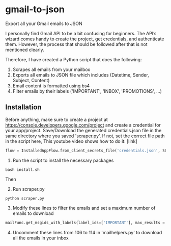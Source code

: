 # gmail-to-json
Export all your Gmail emails to JSON

I personally find Gmail API to be a bit confusing for beginners. The API’s wizard comes handy to create the project, get credentials, and authenticate them. However, the process that should be followed after that is not mentioned clearly.

Therefore, I have created a Python script that does the following:
1. Scrapes all emails from your mailbox
2. Exports all emails to JSON file which includes (Datetime, Sender, Subject, Content)
3. Email content is formatted using bs4
4. Filter emails by their labels ('IMPORTANT', 'INBOX', 'PROMOTIONS', ...)


## Installation

Before anything, make sure to create a project at https://console.developers.google.com/project and 
create a credential for your app/project. Save/Download the generated credentials.json file in the same directory where you saved 'scraper.py'. If not, set the correct file path in the script here,
This youtube video shows how to do it: [link]

```python
flow = InstalledAppFlow.from_client_secrets_file('credentials.json', SCOPES)
```

1. Run the script to install the necessary packages
```
bash install.sh
```
Then

2. Run scraper.py
```
python scraper.py
```

3. Modify these lines to filter the emails and set a maximum number of emails to download
```python
mailFunc.get_msgids_with_labels(label_ids=['IMPORTANT'], max_results = 15)
```

4. Uncomment these lines from 106 to 114  in 'mailhelpers.py' to download all the emails in your inbox